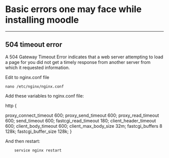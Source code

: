 # Basic errors one may face while installing moodle
***
## 504 timeout error
A 504 Gateway Timeout Error indicates that a web server attempting to load a page for you did not get a timely response from another server from which it requested information.

Edit to nginx.conf file 

``` nano /etc/nginx/nginx.conf ```

Add these variables to nginx.conf file:

http {  
  
  proxy_connect_timeout       600;
  proxy_send_timeout          600;
  proxy_read_timeout          600;
  send_timeout                600;
  fastcgi_read_timeout        180;
  client_header_timeout       600;
  client_body_timeout         600;
  client_max_body_size        32m;
  fastcgi_buffers 8           128k;
  fastcgi_buffer_size         128k;
}

And then restart:

``` service nginx reload 
    service nginx restart
```
